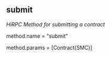 ## submit

*HiRPC Method for submitting a contract*

method.name = "submit"

method.params = [Contract(SMC)]
